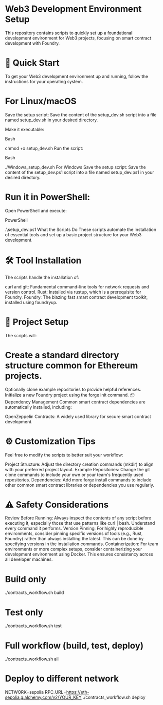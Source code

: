 # Web3 Development Environment Setup
This repository contains scripts to quickly set up a foundational development environment for Web3 projects, focusing on smart contract development with Foundry.

# 🚀 Quick Start
To get your Web3 development environment up and running, follow the instructions for your operating system.

# For Linux/macOS
Save the setup script:
Save the content of the setup_dev.sh script into a file named setup_dev.sh in your desired directory.

Make it executable:

Bash

chmod +x setup_dev.sh
Run the script:

Bash


./Windows_setup_dev.sh
For Windows
Save the setup script:
Save the content of the setup_dev.ps1 script into a file named setup_dev.ps1 in your desired directory.

# Run it in PowerShell:
Open PowerShell and execute:

PowerShell

.\setup_dev.ps1
What the Scripts Do
These scripts automate the installation of essential tools and set up a basic project structure for your Web3 development.

# 🛠️ Tool Installation
The scripts handle the installation of:

curl and git: Fundamental command-line tools for network requests and version control.
Rust: Installed via rustup, which is a prerequisite for Foundry.
Foundry: The blazing fast smart contract development toolkit, installed using foundryup.


# 📂 Project Setup
The scripts will:

# Create a standard directory structure common for Ethereum projects.
Optionally clone example repositories to provide helpful references.
Initialize a new Foundry project using the forge init command.
📦 Dependency Management
Common smart contract dependencies are automatically installed, including:

OpenZeppelin Contracts: A widely used library for secure smart contract development.
# ⚙️ Customization Tips
Feel free to modify the scripts to better suit your workflow:

Project Structure: Adjust the directory creation commands (mkdir) to align with your preferred project layout.
Example Repositories: Change the git clone commands to include your own or your team's frequently used repositories.
Dependencies: Add more forge install commands to include other common smart contract libraries or dependencies you use regularly.

# ⚠️ Safety Considerations
Review Before Running: Always inspect the contents of any script before executing it, especially those that use patterns like curl | bash. Understand every command it performs.
Version Pinning: For highly reproducible environments, consider pinning specific versions of tools (e.g., Rust, Foundry) rather than always installing the latest. This can be done by specifying versions in the installation commands.
Containerization: For team environments or more complex setups, consider containerizing your development environment using Docker. This ensures consistency across all developer machines.


# Build only
./contracts_workflow.sh build

# Test only
./contracts_workflow.sh test

# Full workflow (build, test, deploy)
./contracts_workflow.sh all

# Deploy to different network
NETWORK=sepolia RPC_URL=https://eth-sepolia.g.alchemy.com/v2/YOUR_KEY ./contracts_workflow.sh deploy